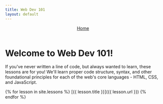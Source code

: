 ```yaml
---
title: Web Dev 101
layout: default
---
```


<header>
<nav>
  <a href="/">Home</a>
</nav>
</header>

# Welcome to Web Dev 101!

If you've never written a line of code, but always wanted to learn, these lessons are for you! We'll learn proper code structure, syntax, and other foundational principles for each of the web's core languages - HTML, CSS, and JavaScript.

{% for lesson in site.lessons %}
  [{{ lesson.title }}]({{ lesson.url }})
{% endfor %}
